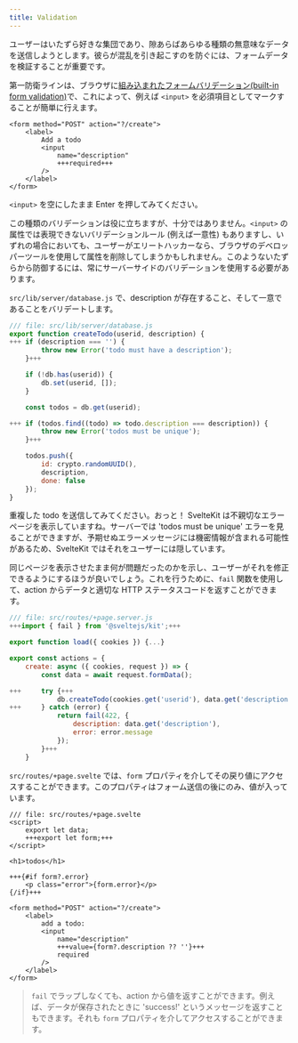 ```yaml
---
title: Validation
---
```


ユーザーはいたずら好きな集団であり、隙あらばあらゆる種類の無意味なデータを送信しようとします。彼らが混乱を引き起こすのを防ぐには、フォームデータを検証することが重要です。

第一防衛ラインは、ブラウザに[組み込まれたフォームバリデーション(built-in form validation)](https://developer.mozilla.org/ja/docs/Learn/Forms/Form_validation#%E7%B5%84%E3%81%BF%E8%BE%BC%E3%81%BF%E3%83%95%E3%82%A9%E3%83%BC%E3%83%A0%E6%A4%9C%E8%A8%BC%E3%81%AE%E5%88%A9%E7%94%A8)で、これによって、例えば `<input>` を必須項目としてマークすることが簡単に行えます。

```svelte
<form method="POST" action="?/create">
	<label>
		Add a todo
		<input
			name="description"
			+++required+++
		/>
	</label>
</form>
```

`<input>` を空にしたまま Enter を押してみてください。

この種類のバリデーションは役に立ちますが、十分ではありません。`<input>` の属性では表現できないバリデーションルール (例えば一意性) もありますし、いずれの場合においても、ユーザーがエリートハッカーなら、ブラウザのデベロッパーツールを使用して属性を削除してしまうかもしれません。このようないたずらから防御するには、常にサーバーサイドのバリデーションを使用する必要があります。

`src/lib/server/database.js` で、description が存在すること、そして一意であることをバリデートします。

```js
/// file: src/lib/server/database.js
export function createTodo(userid, description) {
+++	if (description === '') {
		throw new Error('todo must have a description');
	}+++

	if (!db.has(userid)) {
		db.set(userid, []);
	}

	const todos = db.get(userid);

+++	if (todos.find((todo) => todo.description === description)) {
		throw new Error('todos must be unique');
	}+++

	todos.push({
		id: crypto.randomUUID(),
		description,
		done: false
	});
}
```

重複した todo を送信してみてください。おっと！ SvelteKit は不親切なエラーページを表示していますね。サーバーでは 'todos must be unique' エラーを見ることができますが、予期せぬエラーメッセージには機密情報が含まれる可能性があるため、SvelteKit ではそれをユーザーには隠しています。

同じページを表示させたまま何が問題だったのかを示し、ユーザーがそれを修正できるようにするほうが良いでしょう。これを行うために、`fail` 関数を使用して、action からデータと適切な HTTP ステータスコードを返すことができます。

```js
/// file: src/routes/+page.server.js
+++import { fail } from '@sveltejs/kit';+++

export function load({ cookies }) {...}

export const actions = {
	create: async ({ cookies, request }) => {
		const data = await request.formData();

+++		try {+++
			db.createTodo(cookies.get('userid'), data.get('description'));
+++		} catch (error) {
			return fail(422, {
				description: data.get('description'),
				error: error.message
			});
		}+++
	}
```

`src/routes/+page.svelte` では、`form` プロパティを介してその戻り値にアクセスすることができます。このプロパティはフォーム送信の後にのみ、値が入っています。

```svelte
/// file: src/routes/+page.svelte
<script>
	export let data;
	+++export let form;+++
</script>

<h1>todos</h1>

+++{#if form?.error}
	<p class="error">{form.error}</p>
{/if}+++

<form method="POST" action="?/create">
	<label>
		add a todo:
		<input
			name="description"
			+++value={form?.description ?? ''}+++
			required
		/>
	</label>
</form>
```

> `fail` でラップしなくても、action から値を返すことができます。例えば、データが保存されたときに 'success!' というメッセージを返すこともできます。それも `form` プロパティを介してアクセスすることができます。
